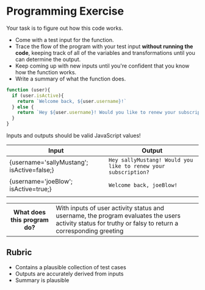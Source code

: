 # Programming Exercise

Your task is to figure out how this code works.

* Come with a test input for the function.
* Trace the flow of the program with your test input **without running the code**, keeping track of all of the variables and transformations until you can determine the output.
* Keep coming up with new inputs until you're confident that you know how the function works.
* Write a summary of what the function does.

```js
function (user){
  if (user.isActive){
    return `Welcome back, ${user.username}!`
  } else {
    return `Hey ${user.username}! Would you like to renew your subscription?`
  }
}
```

Inputs and outputs should be valid JavaScript values!

| Input | Output |
| ----- | ------ |
|{username='sallyMustang'; isActive=false;}| `Hey sallyMustang! Would you like to renew your subscription?`       |
|{username='joeBlow'; isActive=true;}|`Welcome back, joeBlow!`       |
|       |        | 

<table>
  <tr>
    <th>What does this program do?</th>
    <td>With inputs of user activity status and username, the program evaluates the users activity status for truthy or falsy to return a corresponding greeting</td>
  </tr>
</table>

## Rubric

* Contains a plausible collection of test cases
* Outputs are accurately derived from inputs
* Summary is plausible
